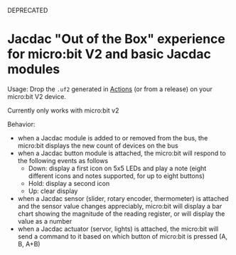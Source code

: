 DEPRECATED

# Jacdac "Out of the Box" experience for micro:bit V2 and basic Jacdac modules

Usage: Drop the `.uf2` generated in [Actions](https://github.com/jacdac/pxt-jacdac-test/actions) (or from a release) on your micro:bit V2 device.

Currently only works with micro:bit v2

Behavior:
 - when a Jacdac module is added to or removed from the bus, the micro:bit displays the new count of devices on the bus
 - when a Jacdac button module is attached, the micro:bit will respond to the following events as follows
    - Down: display a first icon on 5x5 LEDs and play a note (eight different icons and notes supported, for up to eight buttons)
    - Hold: display a second icon
    - Up: clear display
 - when a Jacdac sensor (slider, rotary encoder, thermometer) is attached and the sensor value changes appreciably, 
   micro:bit will display a bar chart showing the magnitude of the reading register, or will display the value as a number 
 - when a Jacdac actuator (servor, lights) is attached, the micro:bit will send a command to it based
   on which button of micro:bit is pressed (A, B, A+B)
